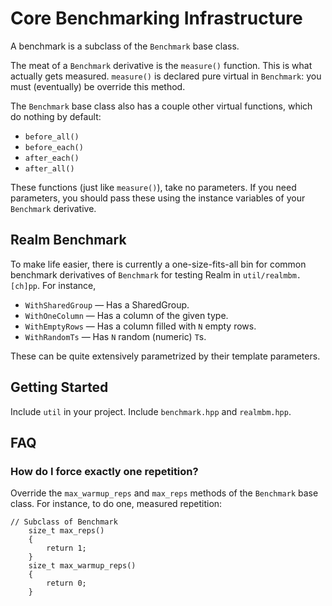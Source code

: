 # Core Benchmarking Infrastructure

A benchmark is a subclass of the `Benchmark` base class.

The meat of a `Benchmark` derivative is the `measure()` function. This is what
actually gets measured. `measure()` is declared pure virtual in `Benchmark`:
you must (eventually) be override this method.

The `Benchmark` base class also has a couple other virtual functions, which
do nothing by default:

* `before_all()`
* `before_each()`
* `after_each()`
* `after_all()`

These functions (just like `measure()`), take no parameters. If you need
parameters, you should pass these using the instance variables of your
`Benchmark` derivative.

## Realm Benchmark

To make life easier, there is currently a one-size-fits-all bin for common
benchmark derivatives of `Benchmark` for testing Realm in
`util/realmbm.[ch]pp`. For instance,

* `WithSharedGroup` — Has a SharedGroup.
* `WithOneColumn` — Has a column of the given type.
* `WithEmptyRows` — Has a column filled with `N` empty rows.
* `WithRandomTs` — Has `N` random (numeric) `T`s.

These can be quite extensively parametrized by their template parameters.

## Getting Started

Include `util` in your project. Include `benchmark.hpp` and `realmbm.hpp`.

## FAQ

### How do I force exactly one repetition?

Override the `max_warmup_reps` and `max_reps` methods of the `Benchmark` base
class. For instance, to do one, measured repetition:

~~~~
// Subclass of Benchmark
    size_t max_reps()
    {
        return 1;
    }
    size_t max_warmup_reps()
    {
        return 0;
    }
~~~~
